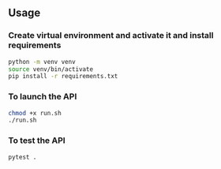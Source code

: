 ## Usage
### Create virtual environment and activate it and install requirements
```bash
python -m venv venv
source venv/bin/activate
pip install -r requirements.txt
```

### To launch the API
```bash
chmod +x run.sh
./run.sh
```

### To test the API
```bash
pytest .
```
